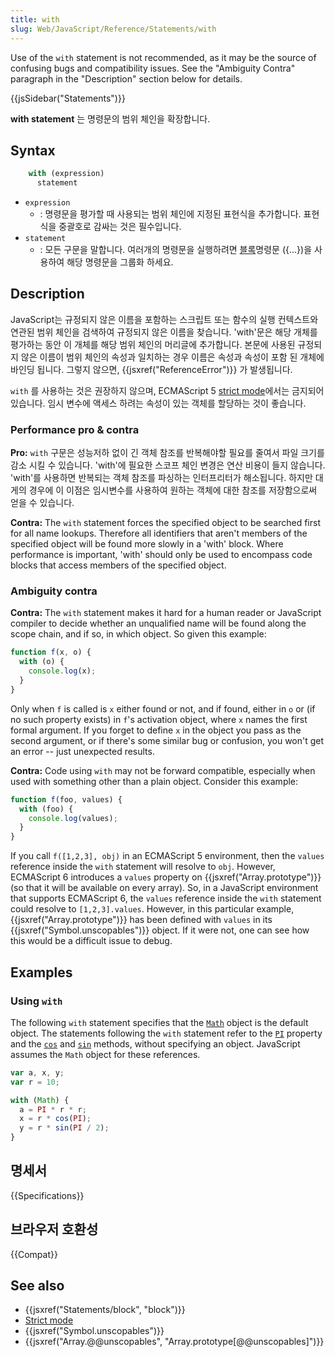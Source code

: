 ```yaml
---
title: with
slug: Web/JavaScript/Reference/Statements/with
---
```


<div class="warning">Use of the <code>with</code> statement is not recommended, as it may be the source of confusing bugs and compatibility issues. See the "Ambiguity Contra" paragraph in the "Description" section below for details.</div>

{{jsSidebar("Statements")}}

**with statement** 는 명령문의 범위 체인을 확장합니다.

## Syntax

```js
    with (expression)
      statement
```

- `expression`
  - : 명령문을 평가할 때 사용되는 범위 체인에 지정된 표현식을 추가합니다. 표현식을 중괄호로 감싸는 것은 필수입니다.
- `statement`
  - : 모든 구문을 말합니다. 여러개의 명령문을 실행하려면 [블록](/ko/docs/Web/JavaScript/Reference/Statements/block)명령문 ({...})을 사용하여 해당 명령문을 그룹화 하세요.

## Description

JavaScript는 규정되지 않은 이름을 포함하는 스크립트 또는 함수의 실행 컨텍스트와 연관된 범위 체인을 검색하여 규정되지 않은 이름을 찾습니다. 'with'문은 해당 개체를 평가하는 동안 이 개체를 해당 범위 체인의 머리글에 추가합니다. 본문에 사용된 규정되지 않은 이름이 범위 체인의 속성과 일치하는 경우 이름은 속성과 속성이 포함 된 개체에 바인딩 됩니다. 그렇지 않으면, {{jsxref("ReferenceError")}} 가 발생됩니다.

<div class="note"><code>with</code> 를 사용하는 것은 권장하지 않으며, ECMAScript 5 <a href="/ko/docs/Web/JavaScript/Reference/Functions_and_function_scope/Strict_mode" title="JavaScript/Strict mode">strict mode</a>에서는 금지되어 있습니다. 임시 변수에 액세스 하려는 속성이 있는 객체를 할당하는 것이 좋습니다.</div>

### Performance pro & contra

**Pro:** `with` 구문은 성능저하 없이 긴 객체 참조를 반복해야할 필요를 줄여서 파일 크기를 감소 시킬 수 있습니다. 'with'에 필요한 스코프 체인 변경은 연산 비용이 들지 않습니다. 'with'를 사용하면 반복되는 객체 참조를 파싱하는 인터프리터가 해소됩니다. 하지만 대게의 경우에 이 이점은 임시변수를 사용하여 원하는 객체에 대한 참조를 저장함으로써 얻을 수 있습니다.

**Contra:** The `with` statement forces the specified object to be searched first for all name lookups. Therefore all identifiers that aren't members of the specified object will be found more slowly in a 'with' block. Where performance is important, 'with' should only be used to encompass code blocks that access members of the specified object.

### Ambiguity contra

**Contra:** The `with` statement makes it hard for a human reader or JavaScript compiler to decide whether an unqualified name will be found along the scope chain, and if so, in which object. So given this example:

```js
function f(x, o) {
  with (o) {
    console.log(x);
  }
}
```

Only when `f` is called is `x` either found or not, and if found, either in `o` or (if no such property exists) in `f`'s activation object, where `x` names the first formal argument. If you forget to define `x` in the object you pass as the second argument, or if there's some similar bug or confusion, you won't get an error -- just unexpected results.

**Contra:** Code using `with` may not be forward compatible, especially when used with something other than a plain object. Consider this example:

```js
function f(foo, values) {
  with (foo) {
    console.log(values);
  }
}
```

If you call `f([1,2,3], obj)` in an ECMAScript 5 environment, then the `values` reference inside the `with` statement will resolve to `obj`. However, ECMAScript 6 introduces a `values` property on {{jsxref("Array.prototype")}} (so that it will be available on every array). So, in a JavaScript environment that supports ECMAScript 6, the `values` reference inside the `with` statement could resolve to `[1,2,3].values`. However, in this particular example, {{jsxref("Array.prototype")}} has been defined with `values` in its {{jsxref("Symbol.unscopables")}} object. If it were not, one can see how this would be a difficult issue to debug.

## Examples

### Using `with`

The following `with` statement specifies that the [`Math`](/ko/docs/Web/JavaScript/Reference/Global_Objects/Math) object is the default object. The statements following the `with` statement refer to the [`PI`](/ko/docs/Web/JavaScript/Reference/Global_Objects/Math/PI) property and the [`cos`](/ko/docs/Web/JavaScript/Reference/Global_Objects/Math/cos) and [`sin`](/ko/docs/Web/JavaScript/Reference/Global_Objects/Math/sin) methods, without specifying an object. JavaScript assumes the `Math` object for these references.

```js
var a, x, y;
var r = 10;

with (Math) {
  a = PI * r * r;
  x = r * cos(PI);
  y = r * sin(PI / 2);
}
```

## 명세서

{{Specifications}}

## 브라우저 호환성

{{Compat}}

## See also

- {{jsxref("Statements/block", "block")}}
- [Strict mode](/ko/docs/Web/JavaScript/Reference/Functions_and_function_scope/Strict_mode)
- {{jsxref("Symbol.unscopables")}}
- {{jsxref("Array.@@unscopables", "Array.prototype[@@unscopables]")}}
